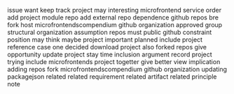 issue want keep track project may interesting microfrontend service order add project module repo add external repo dependence github repos bre fork host microfrontendscompendium github organization approved group structural organization assumption repos must public github constraint position may think maybe project important planned include project reference case one decided download project also forked repos give opportunity update project stay time inclusion argument record project trying include microfrontends project togetter give better view implication adding repos fork microfrontendscompendium github organization updating packagejson related related requirement related artifact related principle note